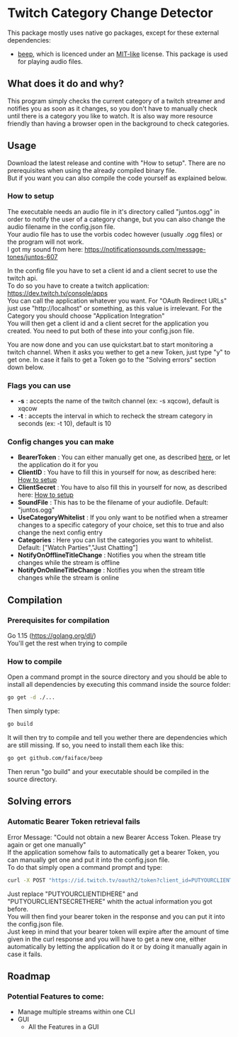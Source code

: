 # Twitch Category Change Detector
This package mostly uses native go packages, except for these external dependencies:
* [beep](https://github.com/faiface/beep), which is licenced under an [MIT-like](https://github.com/faiface/beep/blob/master/LICENSE) license. This package is used for playing audio files.

## What does it do and why?
This program simply checks the current category of a twitch streamer and notifies you as soon as it changes, so you don't have to manually check until there is a category you like to watch. It is also way more resource friendly than having a browser open in the background to check categories.


## Usage
Download the latest release and contine with "How to setup". There are no prerequisites when using the already compiled binary file.  
But if you want you can also compile the code yourself as explained below.  


### How to setup
The executable needs an audio file in it's directory called "juntos.ogg" in order to notify the user of a category change, but you can also change the audio filename in the config.json file.  
Your audio file has to use the vorbis codec however (usually .ogg files) or the program will not work.  
I got my sound from here: https://notificationsounds.com/message-tones/juntos-607  

In the config file you have to set a client id and a client secret to use the twitch api.  
To do so you have to create a twitch application: https://dev.twitch.tv/console/apps  
You can call the application whatever you want. For "OAuth Redirect URLs" just use "http://localhost" or something, as this value is irrelevant. For the Category you should choose "Application Integration"  
You will then get a client id and a client secret for the application you created. You need to put both of these into your config.json file.

You are now done and you can use quickstart.bat to start monitoring a twitch channel. When it asks you wether to get a new Token, just type "y" to get one. In case it fails to get a Token go to the "Solving errors" section down below.

### Flags you can use
* **-s** :   accepts the name of the twitch channel (ex: -s xqcow), default is xqcow  
* **-t** :   accepts the interval in which to recheck the stream category in seconds (ex: -t 10), default is 10  

### Config changes you can make
* **BearerToken** : You can either manually get one, as described [here](#automatic-bearer-token-retrieval-fails), or let the application do it for you  
* **ClientID** : You have to fill this in yourself for now, as described here: [How to setup](#how-to-setup)
* **ClientSecret** : You have to also fill this in yourself for now, as described here: [How to setup](#how-to-setup)
* **SoundFile** : This has to be the filename of your audiofile. Default: "juntos.ogg"  
* **UseCategoryWhitelist** : If you only want to be notified when a streamer changes to a specific category of your choice, set this to true and also change the next config entry  
* **Categories** : Here you can list the categories you want to whitelist. Default: ["Watch Parties","Just Chatting"]  
* **NotifyOnOfflineTitleChange** : Notifies you when the stream title changes while the stream is offline  
* **NotifyOnOnlineTitleChange** : Notifies you when the stream title changes while the stream is online  

## Compilation
### Prerequisites for compilation
Go 1.15 (https://golang.org/dl/)  
You'll get the rest when trying to compile  


### How to compile
Open a command prompt in the source directory and you should be able to install all dependencies by executing this command inside the source folder: 
```sh
go get -d ./...
```
Then simply type:
```sh
go build
```
It will then try to compile and tell you wether there are dependencies which are still missing.
If so, you need to install them each like this: 
```sh
go get github.com/faiface/beep
```
Then rerun "go build" and your executable should be compiled in the source directory.

## Solving errors
### Automatic Bearer Token retrieval fails
Error Message: "Could not obtain a new Bearer Access Token. Please try again or get one manually"  
If the application somehow fails to automatically get a bearer Token, you can manually get one and put it into the config.json file.  
To do that simply open a command prompt and type:  
```sh
curl -X POST "https://id.twitch.tv/oauth2/token?client_id=PUTYOURCLIENTIDHERE&client_secret=PUTYOURCLIENTSECRETHERE&grant_type=client_credentials"  
```
Just replace "PUTYOURCLIENTIDHERE" and "PUTYOURCLIENTSECRETHERE" whith the actual information you got before.  
You will then find your bearer token in the response and you can put it into the config.json file.  
Just keep in mind that your bearer token will expire after the amount of time given in the curl response and you will have to get a new one, either automatically by letting the application do it or by doing it manually again in case it fails.  

## Roadmap
### Potential Features to come:
* Manage multiple streams within one CLI
* GUI
  * All the Features in a GUI
